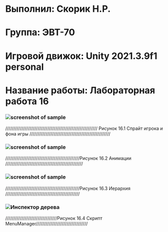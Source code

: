 # Выполнил: Скорик Н.Р.</h1>
# Группа: ЭВТ-70</h1>
# Игровой движок: Unity 2021.3.9f1 personal</h1>
# Название работы: Лабораторная работа 16</h1>
### ![screenshot of sample](https://user-images.githubusercontent.com/32439405/204871678-14fa1a44-9dca-46e3-b789-66c1cb48ad7a.png)
///////////////////////////////////////////////////////// Рисунок 16.1 Спрайт игрока и фона игры //////////////////////////////////////////////////
### ![screenshot of sample](https://user-images.githubusercontent.com/32439405/204871653-ae06fb7e-5ad6-4b06-bc15-e5e76512e5cd.png)

//////////////////////////////////////////////Рисунок 16.2 Анимации ////////////////////////////////////////////////
### ![screenshot of sample](https://user-images.githubusercontent.com/32439405/204877266-814b1b4a-1a71-46b4-8f55-b14fbdcbb8b8.png)
//////////////////////////////////////////////Рисунок 16.3 Иерархия //////////////////////////////////////////////
### ![Инспектор дерева](https://user-images.githubusercontent.com/32439405/204877859-f4d74958-d4dc-45f8-ae6b-09d918ab95ee.png)
////////////////////////////////Рисунок 16.4 Скрипт MenuManager////////////////////////////////
